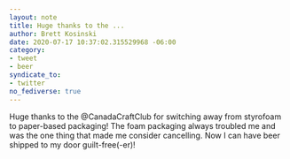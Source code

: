 ```yaml
---
layout: note
title: Huge thanks to the ...
author: Brett Kosinski
date: 2020-07-17 10:37:02.315529968 -06:00
category:
- tweet
- beer
syndicate_to:
- twitter
no_fediverse: true
---
```

Huge thanks to the @CanadaCraftClub for switching away from styrofoam to paper-based packaging!  The foam packaging always troubled me and was the one thing that made me consider cancelling.  Now I can have beer shipped to my door guilt-free(-er)!